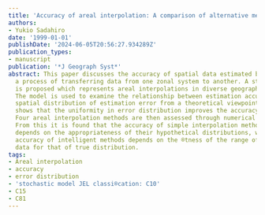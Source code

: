 ```yaml
---
title: 'Accuracy of areal interpolation: A comparison of alternative methods'
authors:
- Yukio Sadahiro
date: '1999-01-01'
publishDate: '2024-06-05T20:56:27.934289Z'
publication_types:
- manuscript
publication: '*J Geograph Syst*'
abstract: This paper discusses the accuracy of spatial data estimated by areal interpolation,
  a process of transferring data from one zonal system to another. A stochastic model
  is proposed which represents areal interpolations in diverse geographic situations.
  The model is used to examine the relationship between estimation accuracy and the
  spatial distribution of estimation error from a theoretical viewpoint. The analysis
  shows that the uniformity in error distribution improves the accuracy of areal interpolation.
  Four areal interpolation methods are then assessed through numerical examinations.
  From this it is found that the accuracy of simple interpolation methods heavily
  depends on the appropriateness of their hypothetical distributions, whereas the
  accuracy of intelligent methods depends on the ®tness of the range of supplementary
  data for that of true distribution.
tags:
- Areal interpolation
- accuracy
- error distribution
- 'stochastic model JEL classi®cation: C10'
- C15
- C81
---
```

